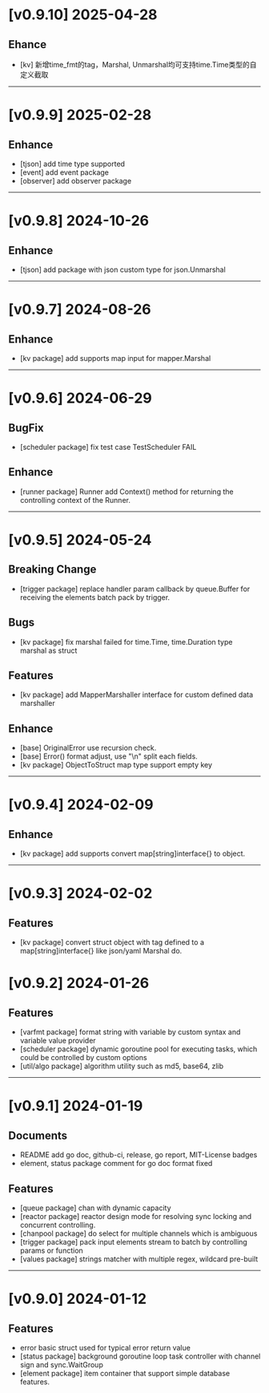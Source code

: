 # [v0.9.10] 2025-04-28
## Ehance
- [kv] 新增time_fmt的tag，Marshal, Unmarshal均可支持time.Time类型的自定义截取
---
# [v0.9.9] 2025-02-28
## Enhance
- [tjson] add time type supported
- [event] add event package
- [observer] add observer package
---
# [v0.9.8] 2024-10-26
## Enhance
- [tjson] add package with json custom type for json.Unmarshal 
---
# [v0.9.7] 2024-08-26
## Enhance
- [kv package] add supports map input for mapper.Marshal
---
# [v0.9.6] 2024-06-29
## BugFix
- [scheduler package] fix test case TestScheduler FAIL
## Enhance
- [runner package] Runner add Context() method for returning the controlling context of the Runner.
---
# [v0.9.5] 2024-05-24
## Breaking Change
- [trigger package] replace handler param callback by queue.Buffer for receiving the elements batch pack by trigger.
## Bugs
- [kv package] fix marshal failed for time.Time, time.Duration type marshal as struct
## Features
- [kv package] add MapperMarshaller interface for custom defined data marshaller
## Enhance
- [base] OriginalError use recursion check.
- [base] Error() format adjust, use "\n" split each fields.
- [kv package] ObjectToStruct map type support empty key
---
# [v0.9.4] 2024-02-09
## Enhance
- [kv package] add supports convert map[string]interface{} to object.
---
# [v0.9.3] 2024-02-02
## Features
- [kv package] convert struct object with tag defined to a map[string]interface{} like json/yaml Marshal do.
# [v0.9.2] 2024-01-26
## Features
- [varfmt package] format string with variable by custom syntax and variable value provider
- [scheduler package] dynamic goroutine pool for executing tasks, which could be controlled by custom options
- [util/algo package] algorithm utility such as md5, base64, zlib
---
# [v0.9.1] 2024-01-19
## Documents
- README add go doc, github-ci, release, go report, MIT-License badges
- element, status package comment for go doc format fixed
## Features
- [queue package] chan with dynamic capacity
- [reactor package] reactor design mode for resolving sync locking and concurrent controlling.
- [chanpool package] do select for multiple channels which is ambiguous
- [trigger package] pack input elements stream to batch by controlling params or function
- [values package] strings matcher with multiple regex, wildcard pre-built
---
# [v0.9.0] 2024-01-12
## Features
- error basic struct used for typical error return value
- [status package] background goroutine loop task controller with channel sign and sync.WaitGroup
- [element package] item container that support simple database features.
